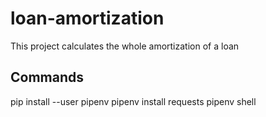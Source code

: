 # loan-amortization
This project calculates the whole amortization of a loan

## Commands
pip install --user pipenv
pipenv install requests
pipenv shell